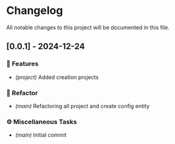 # Changelog

All notable changes to this project will be documented in this file.

## [0.0.1] - 2024-12-24

### 🚀 Features

- *(project)* Added creation projects

### 🚜 Refactor

- *(main)* Refactoring all project and create config entity

### ⚙️ Miscellaneous Tasks

- *(main)* Initial commit

<!-- generated by git-cliff -->

